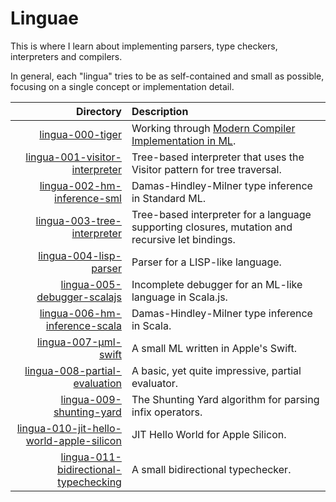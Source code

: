 # Linguae

This is where I learn about implementing parsers, type checkers, interpreters
and compilers.

In general, each "lingua" tries to be as self-contained and small as possible,
focusing on a single concept or implementation detail.

| Directory                                                                            | Description                                                                                     |
| -----------------------------------------------------------------------------------: | :---------------------------------------------------------------------------------------------- |
| [lingua-000-tiger](lingua-000-tiger)                                                 | Working through [Modern Compiler Implementation in ML][0].                                      |
| [lingua-001-visitor-interpreter](lingua-001-visitor-interpreter)                     | Tree-based interpreter that uses the Visitor pattern for tree traversal.                        |
| [lingua-002-hm-inference-sml](lingua-002-hm-inference-sml)                           | Damas-Hindley-Milner type inference in Standard ML.                                             |
| [lingua-003-tree-interpreter](lingua-003-tree-interpreter)                           | Tree-based interpreter for a language supporting closures, mutation and recursive let bindings. |
| [lingua-004-lisp-parser](lingua-004-lisp-parser)                                     | Parser for a LISP-like language.                                                                |
| [lingua-005-debugger-scalajs](lingua-005-debugger-scalajs)                           | Incomplete debugger for an ML-like language in Scala.js.                                        |
| [lingua-006-hm-inference-scala](lingua-006-hm-inference-scala)                       | Damas-Hindley-Milner type inference in Scala.                                                   |
| [lingua-007-µml-swift](lingua-007-µml-swift)                                         | A small ML written in Apple's Swift.                                                            |
| [lingua-008-partial-evaluation](lingua-008-partial-evaluation)                       | A basic, yet quite impressive, partial evaluator.                                               |
| [lingua-009-shunting-yard](lingua-009-shunting-yard)                                 | The Shunting Yard algorithm for parsing infix operators.                                        |
| [lingua-010-jit-hello-world-apple-silicon](lingua-010-jit-hello-world-apple-silicon) | JIT Hello World for Apple Silicon.                                                              |
| [lingua-011-bidirectional-typechecking](lingua-011-bidirectional-typechecking)       | A small bidirectional typechecker.                                                              |

[0]: http://www.amazon.com/Modern-Compiler-Implementation-Andrew-Appel/dp/0521607647/
